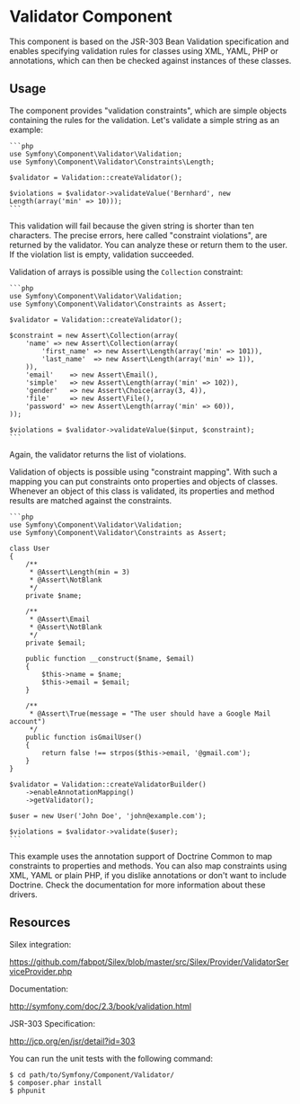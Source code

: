 Validator Component
===================

This component is based on the JSR-303 Bean Validation specification and
enables specifying validation rules for classes using XML, YAML, PHP or
annotations, which can then be checked against instances of these classes.

Usage
-----

The component provides "validation constraints", which are simple objects
containing the rules for the validation. Let's validate a simple string
as an example:

    ```php
    use Symfony\Component\Validator\Validation;
    use Symfony\Component\Validator\Constraints\Length;

    $validator = Validation::createValidator();

    $violations = $validator->validateValue('Bernhard', new Length(array('min' => 10)));
    ```

This validation will fail because the given string is shorter than ten
characters. The precise errors, here called "constraint violations",  are
returned by the validator. You can analyze these or return them to the user.
If the violation list is empty, validation succeeded.

Validation of arrays is possible using the `Collection` constraint:

    ```php
    use Symfony\Component\Validator\Validation;
    use Symfony\Component\Validator\Constraints as Assert;

    $validator = Validation::createValidator();

    $constraint = new Assert\Collection(array(
        'name' => new Assert\Collection(array(
            'first_name' => new Assert\Length(array('min' => 101)),
            'last_name'  => new Assert\Length(array('min' => 1)),
        )),
        'email'    => new Assert\Email(),
        'simple'   => new Assert\Length(array('min' => 102)),
        'gender'   => new Assert\Choice(array(3, 4)),
        'file'     => new Assert\File(),
        'password' => new Assert\Length(array('min' => 60)),
    ));

    $violations = $validator->validateValue($input, $constraint);
    ```

Again, the validator returns the list of violations.

Validation of objects is possible using "constraint mapping". With such
a mapping you can put constraints onto properties and objects of classes.
Whenever an object of this class is validated, its properties and
method results are matched against the constraints.

    ```php
    use Symfony\Component\Validator\Validation;
    use Symfony\Component\Validator\Constraints as Assert;

    class User
    {
        /**
         * @Assert\Length(min = 3)
         * @Assert\NotBlank
         */
        private $name;

        /**
         * @Assert\Email
         * @Assert\NotBlank
         */
        private $email;

        public function __construct($name, $email)
        {
            $this->name = $name;
            $this->email = $email;
        }

        /**
         * @Assert\True(message = "The user should have a Google Mail account")
         */
        public function isGmailUser()
        {
            return false !== strpos($this->email, '@gmail.com');
        }
    }

    $validator = Validation::createValidatorBuilder()
        ->enableAnnotationMapping()
        ->getValidator();

    $user = new User('John Doe', 'john@example.com');

    $violations = $validator->validate($user);
    ```

This example uses the annotation support of Doctrine Common to
map constraints to properties and methods. You can also map constraints
using XML, YAML or plain PHP, if you dislike annotations or don't want
to include Doctrine. Check the documentation for more information about
these drivers.

Resources
---------

Silex integration:

https://github.com/fabpot/Silex/blob/master/src/Silex/Provider/ValidatorServiceProvider.php

Documentation:

http://symfony.com/doc/2.3/book/validation.html

JSR-303 Specification:

http://jcp.org/en/jsr/detail?id=303

You can run the unit tests with the following command:

    $ cd path/to/Symfony/Component/Validator/
    $ composer.phar install
    $ phpunit
